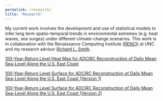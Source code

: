 ```yaml
---
permalink: /research/
title: "Research"
---
```


My current work involves the development and use of statistical models to infer long term spatio-temporal trends in environmental extremes (e.g. heat waves, sea surges) under different climate-change scenarios. This work is in collaboration with the Renaissance Computing Institute [(RENCI)](https://renci.org/) at UNC and my research advisor [Richard L. Smith](https://sph.unc.edu/adv_profile/richard-smith-phd/.).

[100-Year-Return Level Heat Map for ADCIRC Reconstruction of Daily Mean Sea-Level Along the U.S. East Coast](images/research/ADCIRC-heatmap.html)


[100-Year-Return Level Surface for ADCIRC Reconstruction of Daily Mean Sea-Level Along the U.S. East Coast (Version 1)](images/research/100-return-level-surface-ADCIRC-a.html)


[100-Year-Return Level Surface for ADCIRC Reconstruction of Daily Mean Sea-Level Along the U.S. East Coast (Version 2)](images/research/100-return-level-surface-ADCIRC-b.html)

